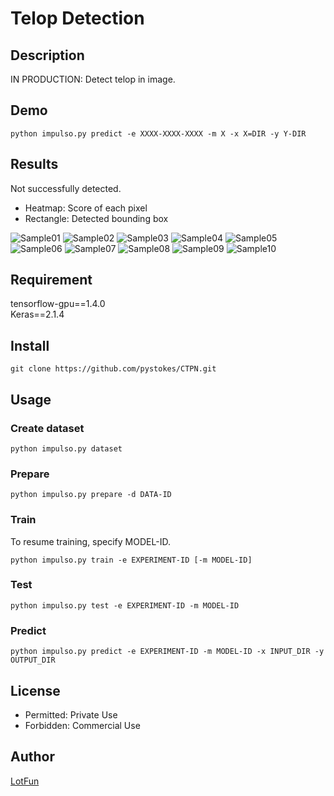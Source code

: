# __Telop Detection__

## Description
IN PRODUCTION: Detect telop in image.

## Demo
```
python impulso.py predict -e XXXX-XXXX-XXXX -m X -x X=DIR -y Y-DIR
```

## Results
Not successfully detected.  
- Heatmap: Score of each pixel
- Rectangle: Detected bounding box

![Sample01](https://github.com/pystokes/CTPN/blob/master/tmp/output/figures/sample01.jpg)
![Sample02](https://github.com/pystokes/CTPN/blob/master/tmp/output/figures/sample02.jpg)
![Sample03](https://github.com/pystokes/CTPN/blob/master/tmp/output/figures/sample03.jpg)
![Sample04](https://github.com/pystokes/CTPN/blob/master/tmp/output/figures/sample04.jpg)
![Sample05](https://github.com/pystokes/CTPN/blob/master/tmp/output/figures/sample05.jpg)
![Sample06](https://github.com/pystokes/CTPN/blob/master/tmp/output/figures/sample06.jpg)
![Sample07](https://github.com/pystokes/CTPN/blob/master/tmp/output/figures/sample07.jpg)
![Sample08](https://github.com/pystokes/CTPN/blob/master/tmp/output/figures/sample08.jpg)
![Sample09](https://github.com/pystokes/CTPN/blob/master/tmp/output/figures/sample09.jpg)
![Sample10](https://github.com/pystokes/CTPN/blob/master/tmp/output/figures/sample10.jpg)

## Requirement
tensorflow-gpu==1.4.0  
Keras==2.1.4  

## Install
```
git clone https://github.com/pystokes/CTPN.git
```

## Usage
### Create dataset
```
python impulso.py dataset
```

### Prepare
```
python impulso.py prepare -d DATA-ID
```

### Train
To resume training, specify MODEL-ID.
```
python impulso.py train -e EXPERIMENT-ID [-m MODEL-ID]
```

### Test
```
python impulso.py test -e EXPERIMENT-ID -m MODEL-ID
```

### Predict
```
python impulso.py predict -e EXPERIMENT-ID -m MODEL-ID -x INPUT_DIR -y OUTPUT_DIR
```

## License
- Permitted: Private Use  
- Forbidden: Commercial Use  

## Author
[LotFun](https://github.com/pystokes)
